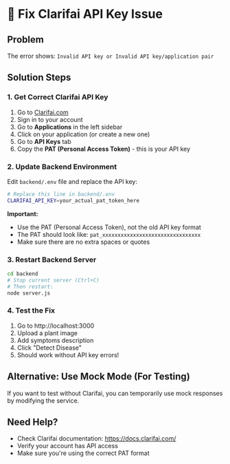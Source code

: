 # 🔧 Fix Clarifai API Key Issue

## Problem
The error shows: `Invalid API key or Invalid API key/application pair`

## Solution Steps

### 1. Get Correct Clarifai API Key
1. Go to [Clarifai.com](https://www.clarifai.com/)
2. Sign in to your account
3. Go to **Applications** in the left sidebar
4. Click on your application (or create a new one)
5. Go to **API Keys** tab
6. Copy the **PAT (Personal Access Token)** - this is your API key

### 2. Update Backend Environment
Edit `backend/.env` file and replace the API key:

```bash
# Replace this line in backend/.env
CLARIFAI_API_KEY=your_actual_pat_token_here
```

**Important:** 
- Use the PAT (Personal Access Token), not the old API key format
- The PAT should look like: `pat_xxxxxxxxxxxxxxxxxxxxxxxxxxxxxxxx`
- Make sure there are no extra spaces or quotes

### 3. Restart Backend Server
```bash
cd backend
# Stop current server (Ctrl+C)
# Then restart:
node server.js
```

### 4. Test the Fix
1. Go to http://localhost:3000
2. Upload a plant image
3. Add symptoms description
4. Click "Detect Disease"
5. Should work without API key errors!

## Alternative: Use Mock Mode (For Testing)
If you want to test without Clarifai, you can temporarily use mock responses by modifying the service.

## Need Help?
- Check Clarifai documentation: https://docs.clarifai.com/
- Verify your account has API access
- Make sure you're using the correct PAT format